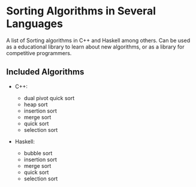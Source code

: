 # Sorting Algorithms in Several Languages

A list of Sorting algorithms in C++ and Haskell among others. Can be used as a
educational library to learn about new algorithms, or as a library for
competitive programmers.

## Included Algorithms

- C++:
    - dual pivot quick sort
    - heap sort
    - insertion sort
    - merge sort
    - quick sort
    - selection sort

- Haskell: 
    - bubble sort
    - insertion sort
    - merge sort
    - quick sort
    - selection sort
